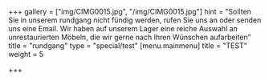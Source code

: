 +++
gallery = ["img/CIMG0015.jpg", "/img/CIMG0015.jpg"]
hint = "Sollten Sie in unserem rundgang nicht fündig werden, rufen Sie uns an oder senden uns eine Email. Wir haben auf unserem Lager eine reiche Auswahl an unrestaurierten Möbeln, die wir gerne nach Ihren Wünschen aufarbeiten"
title = "rundgang"
type = "special/test"
[menu.mainmenu]
title = "TEST"
weight = 5

+++
